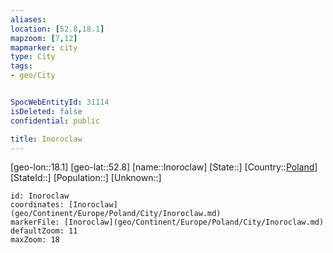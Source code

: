```yaml
---
aliases: 
location: [52.8,18.1]
mapzoom: [7,12] 
mapmarker: city 
type: City
tags:
- geo/City


SpocWebEntityId: 31114
isDeleted: false
confidential: public

title: Inoroclaw
---
```

[geo-lon::18.1]
[geo-lat::52.8]
[name::Inoroclaw]
[State::]
[Country::[Poland](geo/Continent/Europe/Poland.md)]
[StateId::]
[Population::]
[Unknown::]


```leaflet
id: Inoroclaw
coordinates: [Inoroclaw](geo/Continent/Europe/Poland/City/Inoroclaw.md)
markerFile: [Inoroclaw](geo/Continent/Europe/Poland/City/Inoroclaw.md)
defaultZoom: 11 
maxZoom: 18
```


